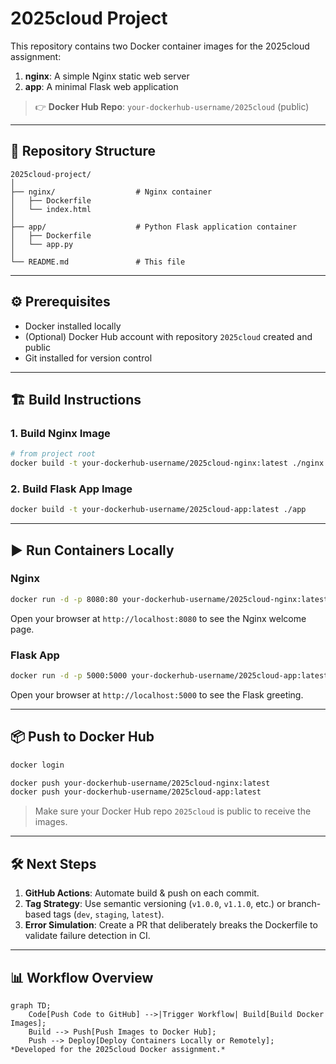 # 2025cloud Project

This repository contains two Docker container images for the 2025cloud assignment:

1. **nginx**: A simple Nginx static web server
2. **app**: A minimal Flask web application

> 👉 **Docker Hub Repo**: `your-dockerhub-username/2025cloud` (public)

---

## 📂 Repository Structure

```
2025cloud-project/
│
├── nginx/                  # Nginx container
│   ├── Dockerfile
│   └── index.html
│
├── app/                    # Python Flask application container
│   ├── Dockerfile
│   └── app.py
│
└── README.md               # This file
```

---

## ⚙️ Prerequisites

* Docker installed locally
* (Optional) Docker Hub account with repository `2025cloud` created and public
* Git installed for version control

---

## 🏗️ Build Instructions

### 1. Build Nginx Image

```bash
# from project root
docker build -t your-dockerhub-username/2025cloud-nginx:latest ./nginx
```

### 2. Build Flask App Image

```bash
docker build -t your-dockerhub-username/2025cloud-app:latest ./app
```

---

## ▶️ Run Containers Locally

### Nginx

```bash
docker run -d -p 8080:80 your-dockerhub-username/2025cloud-nginx:latest
```

Open your browser at `http://localhost:8080` to see the Nginx welcome page.

### Flask App

```bash
docker run -d -p 5000:5000 your-dockerhub-username/2025cloud-app:latest
```

Open your browser at `http://localhost:5000` to see the Flask greeting.

---

## 📦 Push to Docker Hub

```bash
docker login

docker push your-dockerhub-username/2025cloud-nginx:latest
docker push your-dockerhub-username/2025cloud-app:latest
```

> Make sure your Docker Hub repo `2025cloud` is public to receive the images.

---

## 🛠️ Next Steps

1. **GitHub Actions**: Automate build & push on each commit.
2. **Tag Strategy**: Use semantic versioning (`v1.0.0`, `v1.1.0`, etc.) or branch-based tags (`dev`, `staging`, `latest`).
3. **Error Simulation**: Create a PR that deliberately breaks the Dockerfile to validate failure detection in CI.

---

## 📊 Workflow Overview

```mermaid
graph TD;
    Code[Push Code to GitHub] -->|Trigger Workflow| Build[Build Docker Images];
    Build --> Push[Push Images to Docker Hub];
    Push --> Deploy[Deploy Containers Locally or Remotely];
*Developed for the 2025cloud Docker assignment.*
